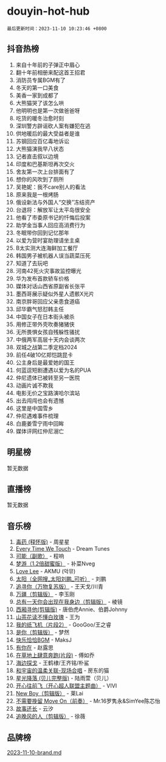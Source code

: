 # douyin-hot-hub

`最后更新时间：2023-11-10 10:23:46 +0800`

## 抖音热榜

1. 来自十年前的子弹正中眉心
1. 翻十年前相册来配这首王招君
1. 消防员专属BGM有了
1. 冬天的第一口美食
1. 美香一家到成都了
1. 大熊猫哭了该怎么哄
1. 他明明也是第一次做爸爸呀
1. 吃货的暖冬治愈时刻
1. 深圳警方辟谣砍人案有嫌犯在逃
1. 供地暖后的最大受益者是谁
1. 苏钢回应百亿毒地诉讼
1. 大熊猫演我早八状态
1. 记者直击叙以边境
1. 印度和巴基斯坦再次交火
1. 舍友第一次上台排面有了
1. 想你的风吹到了厕所
1. 吴艳妮：我不care别人的看法
1. 原来我是一根烤肠
1. 俄设新法与外国人“交换”冻结资产
1. 台退将：解放军让太平岛很安全
1. 他看了市委原书记的忏悔后投案
1. 助学金当事人回应高消费行为
1. 冬眠带你回到记忆那年
1. 以爱为营时宴助理请坐主桌
1. B太实测大连海鲜加工餐厅
1. 韩国男子被机器人误当蔬菜压死
1. 知道了去玩吧
1. 河南42死火灾事故监控曝光
1. 华为发布首款轿车价格
1. 媒体对话山西省原副省长张平
1. 墨西哥展示疑似外星人遗骸X光片
1. 南京胖哥回应父亲患食道癌
1. 邱华霸气怒怼韩主任
1. 中国女子在日本街头被杀
1. 用修正带外壳吹奏猪猪侠
1. 无所畏惧女孩自残躲性骚扰
1. 中俄两军高层十天内会谈两次
1. 双城之战第二季定档2024
1. 前任4破10亿郑恺跳昆卡
1. 公主身后是最爱她的国王
1. 何蓝逗短剧遭遇以爱为名的PUA
1. 仲尼遗体已被转至另一医院
1. 动画片诚不欺我
1. 电影无价之宝路演哈尔滨站
1. 出去闯闯也会有遗憾
1. 这里是中国雪乡
1. 仲尼遇难事件梳理
1. 白鹿姜雪宁雨中回眸
1. 媒体评网红仲尼溺亡

## 明星榜

暂无数据

## 直播榜

暂无数据

## 音乐榜

1. [毒药 (释怀版)](https://sf3-cdn-tos.douyinstatic.com/obj/tos-cn-ve-2774/oYILMEAzspdZBIzy4frJNB8ZHPHWAhiwowd4Ad) - 周星星
1. [Every Time We Touch](https://sf3-cdn-tos.douyinstatic.com/obj/tos-cn-ve-2774/ogN6lUKQeBBfEVhIOMikG1CcJjugxk1tztZyhP) - Dream Tunes
1. [可能（副歌）](https://sf6-cdn-tos.douyinstatic.com/obj/tos-cn-ve-2774/cde1731888894259b333569393c2fb51) - 程响
1. [梦游（1.2倍甜蜜版）](https://sf3-cdn-tos.douyinstatic.com/obj/tos-cn-ve-2774/o4gyAUm8hwufoEABmwVIiQtHsFuGzAEEWtNMzo) - 补菜Nveg
1. [Love Lee](https://sf6-cdn-tos.douyinstatic.com/obj/tos-cn-ve-2774/o05GbkJGbCBTdDnMtB0fwOYgkeZp23vrWQDQBS) - AKMU (악뮤)
1. [太阳（全网搜_太阳刘鹏_可听）](https://sf6-cdn-tos.douyinstatic.com/obj/tos-cn-ve-2774/ogWbyIQnlBFImVbeDocRdCIYtBHlbJXgfZMvgz) - 刘鹏
1. [追寻你（万物复苏版）](https://sf3-cdn-tos.douyinstatic.com/obj/tos-cn-ve-2774/oYeAZJsbjIDit9APmBg8u6uDUQnHmoCf3gbo74) - 王天戈/川青
1. [万疆（剪辑版）](https://sf3-cdn-tos.douyinstatic.com/obj/tos-cn-ve-2774/ooG7oVgFlDTelKCjCsTTobQvbdtj1BBQXnfZd8) - 李玉刚
1. [总有一天你会出现在我身边（剪辑版）](https://sf3-cdn-tos.douyinstatic.com/obj/tos-cn-ve-2774/oMLsHwhWW7CYoAhoWB9EXUQIzNBsfAJxpAoxCU) - 棱镜
1. [西厢寻他(剪辑版)](https://sf6-cdn-tos.douyinstatic.com/obj/tos-cn-ve-2774/oUsAVfAQKlRNxEv5qxvIB8o5qmIWUcXbzJKJhw) - 唐伯虎Annie、伯爵Johnny
1. [山茶花读不懂白玫瑰](https://sf3-cdn-tos.douyinstatic.com/obj/tos-cn-ve-2774/osfn8B7DktrRHEPJgPCfDbw7QDQEkwC16BxZg9) - 王为
1. [我的纸飞机（片段2）](https://sf6-cdn-tos.douyinstatic.com/obj/tos-cn-ve-2774/oM2ZrKcg2CD5AeRB2gkeXOFB1IxAGJdZPazYHf) - GooGoo/王之睿
1. [是你（剪辑版）](https://sf6-cdn-tos.douyinstatic.com/obj/tos-cn-ve-2774/46019dae783c4c969944217fe1cfafc4) - 梦然
1. [快乐恰恰BGM](https://sf3-cdn-tos.douyinstatic.com/obj/tos-cn-ve-2774/07b173ca7d2f40f3ba0b97ac7fa3a44a) - MaksJ
1. [有你在](https://sf3-cdn-tos.douyinstatic.com/obj/tos-cn-ve-2774/o8zImmNsI8B0yfAW5FKAB1oBhkMAlIrwsZEi1V) - 赵露思
1. [在草地上肆意奔跑(片段)](https://sf3-cdn-tos.douyinstatic.com/obj/tos-cn-ve-2774/8831d494742f45dabdfa8adb8b817259) - 傅如乔
1. [海边探戈](https://sf6-cdn-tos.douyinstatic.com/obj/tos-cn-ve-2774/os9gE0VQCGqt6VQkZDyBBYvfSDY0QFe3vVmubn) - 王鹤棣/王齐铭/朴鲨
1. [和宇宙的温柔关联-现场合唱](https://sf6-cdn-tos.douyinstatic.com/obj/tos-cn-ve-2774/o0hONGDYQBgk0e5bqDeQOonVmncA6tC2nBwZLT) - 房东的猫
1. [星光降落 (贝儿完整版)](https://sf6-cdn-tos.douyinstatic.com/obj/tos-cn-ve-2774/okwB9hAwyAtsFFkFBzAX1hOOfQuIoMNs0W2Mwr) - 陆雨萱（贝儿）
1. [开心往前飞（开心超人联盟主题曲）](https://sf6-cdn-tos.douyinstatic.com/obj/tos-cn-ve-2774/9d8fb7c82cf1421fb93a9fe925275e0a) - VIVI
1. [New Boy（剪辑版）](https://sf6-cdn-tos.douyinstatic.com/obj/tos-cn-ve-2774/oAozkaGFcPxBerw7nBQfYf8z6CgCZAblDka2cl) - 莱Lai
1. [不需要挽留 Move On（前奏）](https://sf3-cdn-tos.douyinstatic.com/obj/tos-cn-ve-2774/ooCBhgCCkF4nExzQL9WZSUbitfA8IsDkgQIYhe) - Mr.16罗隽永&SimYee陈芯怡
1. [故事还长](https://sf3-cdn-tos.douyinstatic.com/obj/tos-cn-ve-2774/30a26758c8594f0ab81ac675c33ee2c5) - 云汐
1. [追晚风的人（剪辑版）](https://sf6-cdn-tos.douyinstatic.com/obj/tos-cn-ve-2774/560835060af84ac29cd5c12e2a98f7eb) - 徐薇

## 品牌榜

[2023-11-10-brand.md](2023-11-10-brand.md)
